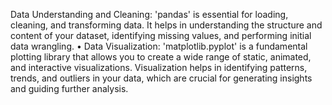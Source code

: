 Data Understanding and Cleaning:
 'pandas' is essential for loading, cleaning, and transforming data. It helps in understanding the structure and content of your dataset, identifying missing values, and performing initial data wrangling.
•  Data Visualization:
 'matplotlib.pyplot' is a fundamental plotting library that allows you to create a wide range of static, animated, and interactive visualizations. Visualization helps in identifying patterns, trends, and outliers in your data, which are crucial for generating insights and guiding further analysis.
